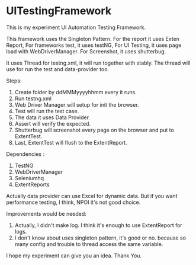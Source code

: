 # UITestingFramework
This is my experiment UI Automation Testing Framework.

This framework uses the Singleton Pattern. 
For the report it uses Exten Report,
For frameworks test, it uses testNG,
For UI Testing, it uses page load with WebDriverManager.
For Screenshot, it uses shutterbug.

It uses Thread for testng.xml, it will run together with stably.
The thread will use for run the test and data-provider too.

Steps:
1. Create folder by ddMMMyyyyhhmm every it runs.
2. Run testng.xml
3. Web Driver Manager will setup for init the browser.
4. Test will run the test case.
5. The data it uses Data Provider.
6. Assert will verify the expected.
7. Shutterbug will screenshot every page on the browser and put to ExtentTest.
8. Last, ExtentTest will flush to the ExtentReport.

Dependencies :
1. TestNG
2. WebDriverManager
3. Seleniumhq
4. ExtentReports

Actually data provider can use Excel for dynamic data. 
But if you want performance testing, I think, NPOI it's not good choice.

Improvements would be needed:
1. Actually, I didn't make log. I think it's enough to use ExtentReport for logs.
2. I don't know about uses singleton pattern, it's good or no. 
   because so many config and trouble to thread access the same variable. 

I hope my experiment can give you an idea.
Thank You.


